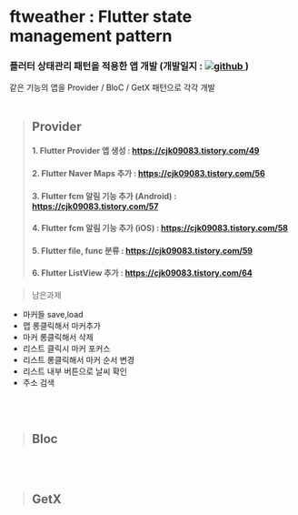 # ftweather : Flutter state management pattern

<p>
  <h3> 플러터 상태관리 패턴을 적용한 앱 개발 (개발일지 : 
    <a href="https://cjk09083.tistory.com/category/%ED%94%84%EB%A1%9C%EC%A0%9D%ED%8A%B8%EB%93%A4/%EB%82%A0%EC%94%A8%EC%95%B1" target="_blank">
      <img  src=https://img.shields.io/badge/Tistory-000000.svg?&style=flat-square&logo=tistory&logoColor=white alt=github />
    </a> )
  </h3>
</p>

같은 기능의 앱을 Provider / BloC / GetX 패턴으로 각각 개발   
<br>  

>## Provider 
>####   1. Flutter Provider 앱 생성 : https://cjk09083.tistory.com/49
>####   2. Flutter Naver Maps 추가 : https://cjk09083.tistory.com/56
>####   3. Flutter fcm 알림 기능 추가 (Android) : https://cjk09083.tistory.com/57
>####   4. Flutter fcm 알림 기능 추가 (iOS) : https://cjk09083.tistory.com/58
>####   5. Flutter file, func 분류 : https://cjk09083.tistory.com/59
>####   6. Flutter ListView 추가 : https://cjk09083.tistory.com/64

> 남은과제
- 마커들 save,load 
- 맵 롱클릭해서 마커추가 
- 마커 롱클릭해서 삭제
- 리스트 클릭시 마커 포커스 
- 리스트 롱클릭해서 마커 순서 변경  
- 리스트 내부 버튼으로 날씨 확인 
- 주소 검색

<br>
<br>

>## Bloc

<br>
<br>

>## GetX
